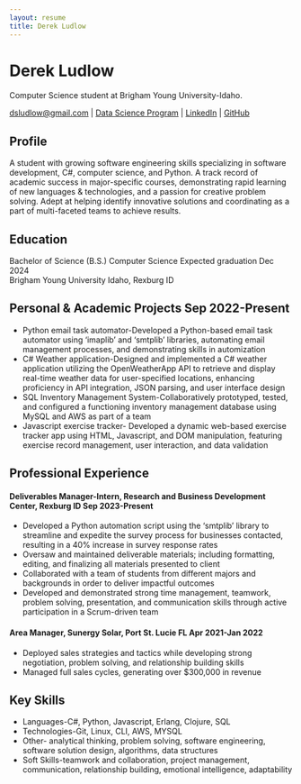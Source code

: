 ```yaml
---
layout: resume
title: Derek Ludlow
---
```

# Derek Ludlow
Computer Science student at Brigham Young University-Idaho.

<div id="webaddress">
<a href="dsludlow@gmail.com">dsludlow@gmail.com</a>
| <a href="https://byuidatascience.github.io/development.html">Data Science Program</a>
| <a href="https://www.linkedin.com/in/derek-ludlow">LinkedIn</a>
| <a href="https://github.com/derek-ludlow?tab=repositories">GitHub</a>
</div>

<!-- https://www.monique.tech/the-art-of-markdown -->

## Profile
A student with growing software engineering skills specializing in software development, C#, computer science, and Python. A track record of academic success in major-specific courses, demonstrating rapid learning of new languages & technologies, and a passion for creative problem solving. Adept at helping identify innovative solutions and coordinating as a part of multi-faceted teams to achieve results.

## Education
Bachelor of Science (B.S.) Computer Science 			                       Expected graduation Dec 2024       
Brigham Young University Idaho, Rexburg ID 

## Personal & Academic Projects                                                                      Sep 2022-Present
-	Python email task automator-Developed a Python-based email task automator using ‘imaplib’ and ‘smtplib’ libraries, automating email management processes, and demonstrating skills in automization
-	C# Weather application-Designed and implemented a C# weather application utilizing the OpenWeatherApp API to retrieve and display real-time weather data for user-specified locations, enhancing proficiency in API integration, JSON parsing, and user interface design
-	SQL Inventory Management System-Collaboratively prototyped, tested, and configured a functioning inventory management database using MySQL and AWS as part of a team
-	Javascript exercise tracker- Developed a dynamic web-based exercise tracker app using HTML, Javascript, and DOM manipulation, featuring exercise record management, user interaction, and data validation

## Professional Experience
#### Deliverables Manager-Intern, Research and Business Development Center, Rexburg ID            Sep 2023-Present
-	Developed a Python automation script using the ‘smtplib’ library to streamline and expedite the survey process for businesses contacted, resulting in a 40% increase in survey response rates
-	Oversaw and maintained deliverable materials; including formatting, editing, and finalizing all materials presented to client
-	Collaborated with a team of students from different majors and backgrounds in order to deliver impactful outcomes 
-	Developed and demonstrated strong time management, teamwork, problem solving, presentation, and communication skills through active participation in a Scrum-driven team

#### Area Manager, Sunergy Solar, Port St. Lucie FL    					                  Apr 2021-Jan 2022
-	Deployed sales strategies and tactics while developing strong negotiation, problem solving, and relationship building skills
-	Managed full sales cycles, generating over $300,000 in revenue

## Key Skills 
-	Languages-C#, Python, Javascript, Erlang, Clojure, SQL
-	Technologies-Git, Linux, CLI, AWS, MYSQL
- Other- analytical thinking, problem solving, software engineering, software solution design, algorithms, data structures
-	Soft Skills-teamwork and collaboration, project management, communication, relationship building, emotional intelligence, adaptability 

<!-- ### Footer

Last updated: May 2013 -->


